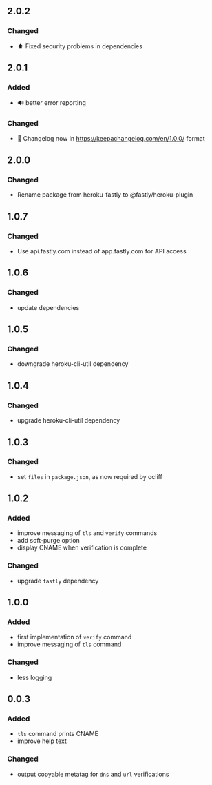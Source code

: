 ## 2.0.2

### Changed

- ⬆️ Fixed security problems in dependencies

## 2.0.1

### Added

- 🔊 better error reporting

### Changed

- 📝 Changelog now in https://keepachangelog.com/en/1.0.0/ format

## 2.0.0

### Changed

- Rename package from heroku-fastly to @fastly/heroku-plugin

## 1.0.7

### Changed

- Use api.fastly.com instead of app.fastly.com for API access

## 1.0.6

### Changed

- update dependencies

## 1.0.5

### Changed

- downgrade heroku-cli-util dependency

## 1.0.4

### Changed

- upgrade heroku-cli-util dependency

## 1.0.3

### Changed

- set `files` in `package.json`, as now required by ocliff

## 1.0.2

### Added

- improve messaging of `tls` and `verify` commands
- add soft-purge option
- display CNAME when verification is complete

### Changed

- upgrade `fastly` dependency

## 1.0.0

### Added

- first implementation of `verify` command
- improve messaging of `tls` command

### Changed

- less logging

## 0.0.3

### Added

- `tls` command prints CNAME
- improve help text

### Changed

- output copyable metatag for `dns` and `url` verifications
